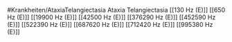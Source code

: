 #Krankheiten/AtaxiaTelangiectasia
Ataxia Telangiectasia
[[130 Hz (E)]]
[[650 Hz (E)]]
[[19900 Hz (E)]]
[[42500 Hz (E)]]
[[376290 Hz (E)]]
[[452590 Hz (E)]]
[[522390 Hz (E)]]
[[687620 Hz (E)]]
[[712420 Hz (E)]]
[[995380 Hz (E)]]
